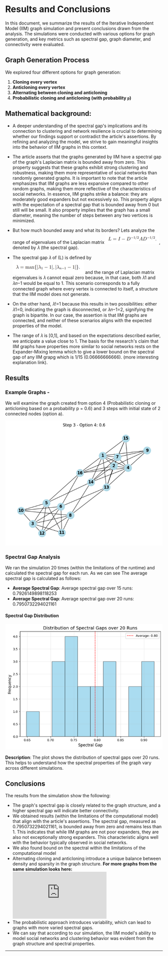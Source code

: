 # Results and Conclusions 

In this document, we summarize the results of the Iterative Independent Model (IIM) graph simulation and present conclusions drawn from the analysis. The simulations were conducted with various options for graph generation, and key metrics such as spectral gap, graph diameter, and connectivity were evaluated.

## Graph Generation Process

We explored four different options for graph generation:

1. **Cloning every vertex** 
2. **Anticloning every vertex** 
3. **Alternating between cloning and anticloning** 
4. **Probabilistic cloning and anticloning (with probability `p`)**

## Mathematical background:
- A deeper understanding of the spectral gap's implications and its connection to clustering and network resilience is crucial to determining whether our findings support or contradict the article's assertions. By refining and analyzing the model, we strive to gain meaningful insights into the behavior of IIM graphs in this context.
  
- The article asserts that the graphs generated by IIM have a spectral gap of the graph's Laplacian matrix is bounded away from zero. This property suggests that these graphs exhibit strong clustering and robustness, making them more representative of social networks than randomly generated graphs. It is important to note that the article emphasizes that IIM graphs are less expansive compared to other random graphs, making them more reflective of the characteristics of social networks. In essence, IIM graphs strike a balance: they are moderately good expanders but not excessively so. This property aligns with the expectation of a spectral gap that is bounded away from 0 but still will be small. It also property implies that the graph has a small diameter, meaning the number of steps between any two vertices is minimized.
  
- But how much bounded away and what its borders?
Lets analyze the range of eigenvalues of the Laplacian matrix ![](https://github.com/Ayo1a/Final-research-project/blob/main/images/Laplacian.PNG), denoted by 𝜆 (the spectral gap).
- The spectral gap 𝜆 of (L) is defined by ![](https://github.com/Ayo1a/Final-research-project/blob/main/images/spectral%20gap.PNG) and the range of Laplacian matrix eigenvalues is **<PHOTO-range>**
𝜆 cannot equal zero because, in that case, both 𝜆1 and 𝜆𝑛−1 would be equal to 1. This scenario corresponds to a fully connected graph where every vertex is connected to itself, a structure that the IIM model does not generate.
- On the other hand, 𝜆!=1 because this results in two possibilities: either 𝜆1=0, indicating the graph is disconnected, or 𝜆𝑛−1=2, signifying the graph is bipartite. In our case, the assertion is that IIM graphs are connected, and neither of these scenarios aligns with the expected properties of the model.
- The range of 𝜆 is [0,1], and based on the expectations described earlier, we anticipate a value close to 1.
The basis for the research's claim that IIM graphs have properties more similar to social networks rests on the Expander-Mixing lemma which to give a lower bound on the spectral gap of any IIM grapg which is 1/15 (0.06666666666). (more interesting explanation link). 

## Results

### Example Graphs - 
We will examine the graph created from option 4 (Probabilistic cloning or anticloning based on a probability p = 0.6) and 3 steps with initial state of 2 connected nodes (option a).

![](https://github.com/Ayo1a/Final-research-project/blob/main/images/example%20graph%20for%20results_3.png)

### Spectral Gap Analysis

We ran the simulation 20 times (within the limitations of the runtime) and calculated the spectral gap for each run. As we can see The average spectral gap is calculated as follows:

- **Average Spectral Gap**: Average spectral gap over 15 runs: 0.7926149898118253
- **Average Spectral Gap**: Average spectral gap over 20 runs: 0.7950732294021161

#### Spectral Gap Distribution
![Spectral Gap Distribution](images/spectral_gap_distribution.png)

**Description**: The plot shows the distribution of spectral gaps over 20 runs. This helps to understand how the spectral properties of the graph vary across different simulations.

## Conclusions

The results from the simulation show the following:

- The graph's spectral gap is closely related to the graph structure, and a higher spectral gap will indicate better connectivity.
- We obtained results (within the limitations of the computational model) that align with the article's assertions. The spectral gap, measured as 0.7950732294021161, is bounded away from zero and remains less than 1. This indicates that while IIM graphs are not poor expanders, they are also not exceptionally strong expanders. This characteristic aligns well with the behavior typically observed in social networks.
- We also found bound on the spectral within the limitations of the computational model
- Alternating cloning and anticloning introduce a unique balance between density and sparsity in the graph structure. **For more graphs from the same simulation looks here:** ![more graphs from the this simulation](https://github.com/Ayo1a/Final-research-project/blob/main/more%20graphs%20from%20the%20simulation.md)
- The probabilistic approach introduces variability, which can lead to graphs with more varied spectral gaps.
- We can say that according to our simulation, the IIM model's ability to model social networks and clustering behavior was evident from the graph structure and spectral properties.



---


